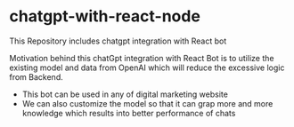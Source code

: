 # chatgpt-with-react-node
This Repository includes chatgpt integration with React bot

Motivation behind this chatGpt integration with React Bot is to utilize the existing model and data from OpenAI which will reduce the excessive logic from Backend.

- This bot can be used in any of digital marketing website
- We can also customize the model so that it can grap more and more knowledge which results into better performance of chats
